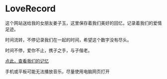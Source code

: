 # LoveRecord
这个网站送给我的女朋友姜子玉，这里保存着我们美好的回忆，记录着我们的爱情足迹。

时间流转，不停记录我们在一起的时间，希望这个数字没有尽头。

时间不停，爱你不止，携子之手，与子偕老。

[点此，查看我们的记忆](https://姜子玉.我爱你/iloveu.html) 


手机或平板可能无法播放音乐，尽量使用电脑网页打开